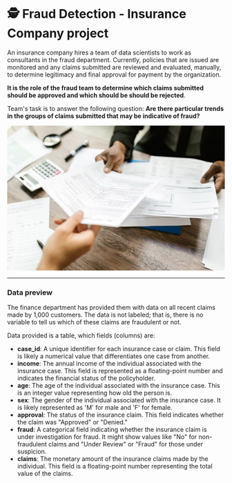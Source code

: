 # 🕵️ Fraud Detection - Insurance Company project

An insurance company hires a team of data scientists to work as consultants in the fraud department. Currently, policies that are issued are monitored and any claims submitted are reviewed and evaluated, manually, to determine legitimacy and final approval for payment by the organization. 

**It is the role of the fraud team to determine which claims submitted should be approved and which should be should be rejected**.

Team's task is to answer the following question: **Are there particular trends in the groups of claims submitted that may be indicative of fraud?**

![insurance-analysis](img/thumbnail.jpg)

---

### Data preview

The finance department has provided them with data on all recent claims made by 1,000 customers. The data is not labeled; that is, there is no variable to tell us which of these claims are fraudulent or not.

Data provided is a table, which fields (columns) are:
- **case_id**: A unique identifier for each insurance case or claim. This field is likely a numerical value that differentiates one case from another.
- **income**: The annual income of the individual associated with the insurance case. This field is represented as a floating-point number and indicates the financial status of the policyholder.
- **age**: The age of the individual associated with the insurance case. This is an integer value representing how old the person is.
- **sex**: The gender of the individual associated with the insurance case. It is likely represented as 'M' for male and 'F' for female.
- **approval**: The status of the insurance claim. This field indicates whether the claim was "Approved" or "Denied."
- **fraud**: A categorical field indicating whether the insurance claim is under investigation for fraud. It might show values like "No" for non-fraudulent claims and "Under Review" or "Fraud" for those under suspicion.
- **claims**: The monetary amount of the insurance claims made by the individual. This field is a floating-point number representing the total value of the claims. ​

